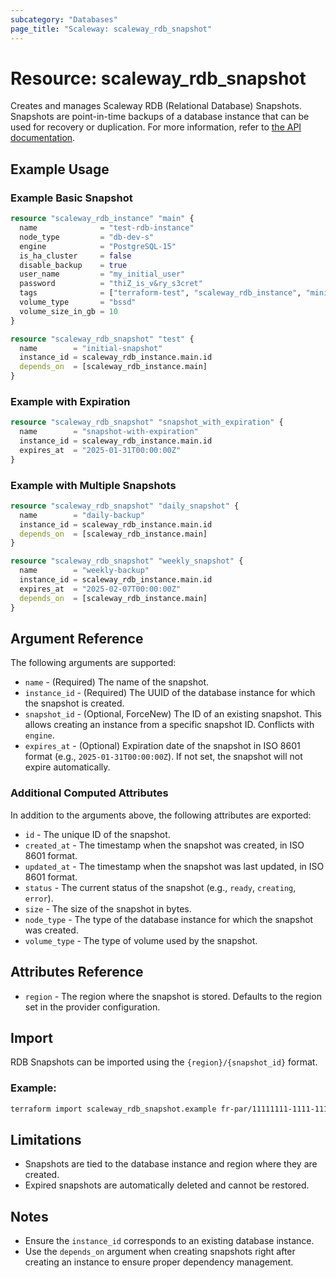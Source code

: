 ```yaml
---
subcategory: "Databases"
page_title: "Scaleway: scaleway_rdb_snapshot"
---
```


# Resource: scaleway_rdb_snapshot

Creates and manages Scaleway RDB (Relational Database) Snapshots.
Snapshots are point-in-time backups of a database instance that can be used for recovery or duplication.
For more information, refer to [the API documentation](https://www.scaleway.com/en/developers/api/managed-database-postgre-mysql/).

## Example Usage

### Example Basic Snapshot

```terraform
resource "scaleway_rdb_instance" "main" {
  name              = "test-rdb-instance"
  node_type         = "db-dev-s"
  engine            = "PostgreSQL-15"
  is_ha_cluster     = false
  disable_backup    = true
  user_name         = "my_initial_user"
  password          = "thiZ_is_v&ry_s3cret"
  tags              = ["terraform-test", "scaleway_rdb_instance", "minimal"]
  volume_type       = "bssd"
  volume_size_in_gb = 10
}

resource "scaleway_rdb_snapshot" "test" {
  name        = "initial-snapshot"
  instance_id = scaleway_rdb_instance.main.id
  depends_on  = [scaleway_rdb_instance.main]
}
```

### Example with Expiration

```terraform
resource "scaleway_rdb_snapshot" "snapshot_with_expiration" {
  name        = "snapshot-with-expiration"
  instance_id = scaleway_rdb_instance.main.id
  expires_at  = "2025-01-31T00:00:00Z"
}
```

### Example with Multiple Snapshots

```terraform
resource "scaleway_rdb_snapshot" "daily_snapshot" {
  name        = "daily-backup"
  instance_id = scaleway_rdb_instance.main.id
  depends_on  = [scaleway_rdb_instance.main]
}

resource "scaleway_rdb_snapshot" "weekly_snapshot" {
  name        = "weekly-backup"
  instance_id = scaleway_rdb_instance.main.id
  expires_at  = "2025-02-07T00:00:00Z"
  depends_on  = [scaleway_rdb_instance.main]
}
```

## Argument Reference

The following arguments are supported:

- `name` - (Required) The name of the snapshot.
- `instance_id` - (Required) The UUID of the database instance for which the snapshot is created.
- `snapshot_id` - (Optional, ForceNew) The ID of an existing snapshot. This allows creating an instance from a specific snapshot ID. Conflicts with `engine`.
- `expires_at` - (Optional) Expiration date of the snapshot in ISO 8601 format (e.g., `2025-01-31T00:00:00Z`). If not set, the snapshot will not expire automatically.

### Additional Computed Attributes

In addition to the arguments above, the following attributes are exported:

- `id` - The unique ID of the snapshot.
- `created_at` - The timestamp when the snapshot was created, in ISO 8601 format.
- `updated_at` - The timestamp when the snapshot was last updated, in ISO 8601 format.
- `status` - The current status of the snapshot (e.g., `ready`, `creating`, `error`).
- `size` - The size of the snapshot in bytes.
- `node_type` - The type of the database instance for which the snapshot was created.
- `volume_type` - The type of volume used by the snapshot.

## Attributes Reference

- `region` - The region where the snapshot is stored. Defaults to the region set in the provider configuration.

## Import

RDB Snapshots can be imported using the `{region}/{snapshot_id}` format.

### Example:

```bash
terraform import scaleway_rdb_snapshot.example fr-par/11111111-1111-1111-1111-111111111111
```

## Limitations

- Snapshots are tied to the database instance and region where they are created.
- Expired snapshots are automatically deleted and cannot be restored.

## Notes

- Ensure the `instance_id` corresponds to an existing database instance.
- Use the `depends_on` argument when creating snapshots right after creating an instance to ensure proper dependency management.
